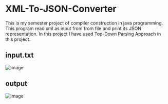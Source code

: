 # XML-To-JSON-Converter
This is my semester project of compiler construction in java programming. This program read xml as input from from file and print its JSON representation. In this project I have used Top-Down Parsing Approach in this project.
## input.txt
![image](https://user-images.githubusercontent.com/78417230/176517567-05f6fdc2-2d9a-466b-b92b-cdd65eb29a05.png)
## output
![image](https://user-images.githubusercontent.com/78417230/176517860-bc2c67df-6852-4750-b7ca-2c1a66a0fca1.png)
